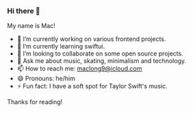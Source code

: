 ### Hi there 👋

My name is Mac!

- 🔭 I’m currently working on various frontend projects.
- 🌱 I’m currently learning swiftui.
- 👯 I’m looking to collaborate on some open source projects.
- 💬 Ask me about music, skating, minimalism and technology.
- 📫 How to reach me: maclong9@icloud.com
- 😄 Pronouns: he/him
- ⚡ Fun fact: I have a soft spot for Taylor Swift's music.

Thanks for reading!
